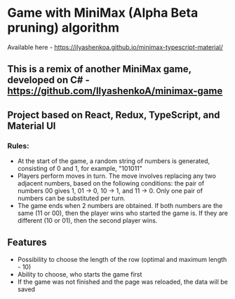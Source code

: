 # Game with MiniMax (Alpha Beta pruning) algorithm
Available here - https://ilyashenkoa.github.io/minimax-typescript-material/


## This is a remix of another MiniMax game, developed on C# - https://github.com/IlyashenkoA/minimax-game
## Project based on React, Redux, TypeScript, and Material UI

### Rules:
* At the start of the game, a random string of numbers is generated, consisting of 0 and 1, for example, "101011"
* Players perform moves in turn. The move involves replacing any two adjacent numbers, based on the following conditions: the pair of numbers 00 gives 1, 01 -> 0, 10 -> 1, and 11 -> 0. Only one pair of numbers can be substituted per turn. 
* The game ends when 2 numbers are obtained. If both numbers are the same (11 or 00), then the player wins who started the game is. If they are different (10 or 01), then the second player wins.

## Features
* Possibility to choose the length of the row (optimal and maximum length - 10)
* Ability to choose, who starts the game first
* If the game was not finished and the page was reloaded, the data will be saved

